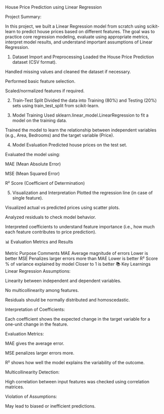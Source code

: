 House Price Prediction using Linear Regression

Project Summary:

In this project, we built a Linear Regression model from scratch using scikit-learn to predict house prices based on different features.
The goal was to practice core regression modeling, evaluate using appropriate metrics, interpret model results, and understand important assumptions of Linear Regression.

1. Dataset Import and Preprocessing
Loaded the House Price Prediction dataset (CSV format).

Handled missing values and cleaned the dataset if necessary.

Performed basic feature selection.

Scaled/normalized features if required.

2. Train-Test Split
Divided the data into Training (80%) and Testing (20%) sets using train_test_split from scikit-learn.

3. Model Training
Used sklearn.linear_model.LinearRegression to fit a model on the training data.

Trained the model to learn the relationship between independent variables (e.g., Area, Bedrooms) and the target variable (Price).

4. Model Evaluation
Predicted house prices on the test set.

Evaluated the model using:

MAE (Mean Absolute Error)

MSE (Mean Squared Error)

R² Score (Coefficient of Determination)

5. Visualization and Interpretation
Plotted the regression line (in case of single feature).

Visualized actual vs predicted prices using scatter plots.

Analyzed residuals to check model behavior.

Interpreted coefficients to understand feature importance (i.e., how much each feature contributes to price prediction).

📊 Evaluation Metrics and Results

Metric	Purpose	Comments
MAE	Average magnitude of errors	Lower is better
MSE	Penalizes larger errors more than MAE	Lower is better
R² Score	% of variance explained by model	Closer to 1 is better
📚 Key Learnings
Linear Regression Assumptions:

Linearity between independent and dependent variables.

No multicollinearity among features.

Residuals should be normally distributed and homoscedastic.

Interpretation of Coefficients:

Each coefficient shows the expected change in the target variable for a one-unit change in the feature.

Evaluation Metrics:

MAE gives the average error.

MSE penalizes larger errors more.

R² shows how well the model explains the variability of the outcome.

Multicollinearity Detection:

High correlation between input features was checked using correlation matrices.

Violation of Assumptions:

May lead to biased or inefficient predictions.